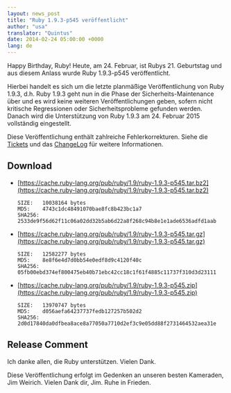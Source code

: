 ```yaml
---
layout: news_post
title: "Ruby 1.9.3-p545 veröffentlicht"
author: "usa"
translator: "Quintus"
date: 2014-02-24 05:00:00 +0000
lang: de
---
```


Happy Birthday, Ruby! Heute, am 24. Februar, ist Rubys 21. Geburtstag
und aus diesem Anlass wurde Ruby 1.9.3-p545 veröffentlicht.

Hierbei handelt es sich um die letzte planmäßige Veröffentlichung von
Ruby 1.9.3, d.h. Ruby 1.9.3 geht nun in die
Phase der Sicherheits-Maintenance über und es wird keine weiteren
Veröffentlichungen geben, sofern nicht kritische Regressionen oder
Sicherheitsprobleme gefunden werden. Danach wird die Unterstützung von
Ruby 1.9.3 am 24. Februar 2015 vollständig eingestellt.

Diese Veröffentlichung enthält zahlreiche Fehlerkorrekturen.
Siehe die [Tickets](https://bugs.ruby-lang.org/projects/ruby-193/issues?set_filter=1&amp;status_id=5)
und das [ChangeLog](https://svn.ruby-lang.org/repos/ruby/tags/v1_9_3_545/ChangeLog)
für weitere Informationen.

## Download

* [https://cache.ruby-lang.org/pub/ruby/1.9/ruby-1.9.3-p545.tar.bz2](https://cache.ruby-lang.org/pub/ruby/1.9/ruby-1.9.3-p545.tar.bz2)

      SIZE:   10038164 bytes
      MD5:    4743c1dc48491070bae8fc8b423bc1a7
      SHA256: 2533de9f56d62f11c06a02dd32b5ab6d22a8f268c94b8e1e1ade6536adfd1aab

* [https://cache.ruby-lang.org/pub/ruby/1.9/ruby-1.9.3-p545.tar.gz](https://cache.ruby-lang.org/pub/ruby/1.9/ruby-1.9.3-p545.tar.gz)

      SIZE:   12582277 bytes
      MD5:    8e8f6e4d7d0bb54e0edf8d9c4120f40c
      SHA256: 05fb00ebd374ef800475eb40b71ebc42cc18c1f61f4885c11737f310d3d23111

* [https://cache.ruby-lang.org/pub/ruby/1.9/ruby-1.9.3-p545.zip](https://cache.ruby-lang.org/pub/ruby/1.9/ruby-1.9.3-p545.zip)

      SIZE:   13970747 bytes
      MD5:    d056aefa64237737fedb127257b502d2
      SHA256: 2d0d17840da0dfbea8ace8a77050a7710d2ef3c9e05dd88f2731464532aea31e

## Release Comment

Ich danke allen, die Ruby unterstützen.
Vielen Dank.

Diese Veröffentlichung erfolgt im Gedenken an unseren besten
Kameraden, Jim Weirich. Vielen Dank dir, Jim. Ruhe in Frieden.
